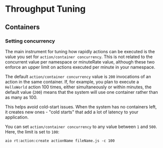 # Throughput Tuning

## Containers

### Setting concurrency

The main instrument for tuning how rapidly actions can be executed is the value you set for `action/container concurrency`. This is not related to the concurrent value per namespace or minuteRate value, although these two enforce an upper limit on actions executed per minute in your namespace.

The default `action/container concurrency` value is `200` invocations of an action in the same container. If, for example, you plan to execute a `HelloWorld` action 100 times, either simultaneously or within minutes, the default value (`200`) means that the system will use one container rather than as many as 100.

This helps avoid cold-start issues. When the system has no containers left, it creates new ones - "cold starts" that add a lot of latency to your application.

You can set `action/container concurrency` to any value between `1` and `500`. Here, the limit is set to `100`:

```
aio rt:action:create actionName fileName.js -c 100
```
